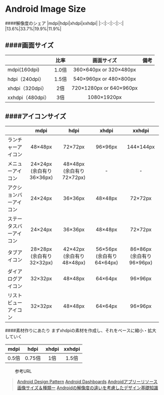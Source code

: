 Android Image Size
===

####解像度のシェア
|mdpi|hdpi|xhdpi|xxhdpi|
|:-:|:-:|:-:|:-:|
|13.6%|33.7%|19.9%|11.9%|


####画面サイズ
---

| | 比率 | 画面サイズ |備考|
|:--|:-:|:-:|:-:
| mdpi(160dpi)|1.0倍|360×640px or 320×480px|
| hdpi（240dpi）|1.5倍|540×960px or 480×800px|
| xhdpi（320dpi）|2倍|720×1280px or 640×960px|
| xxhdpi（480dpi）|3倍|1080×1920px|

####アイコンサイズ
---

| | mdpi | hdpi | xhdpi | xxhdpi |
|:--|:-:|:-:|:-:|:-:
|ランチャーアイコン|48×48px|72×72px|96×96px|144×144px|
|メニューアイコン|24×24px<br>(余白有り36×36px)|48×48px<br>(余白有り72×72px)|-|-|
|アクションバーアイコン|24×24px|36×36px|48×48px|72×72px|
|ステータスバーアイコン|24×24px|36×36px|48×48px|72×72px|
|タブアイコン|28×28px<br>(余白有り32×32px)|42×42px<br>(余白有り48×48px)|56×56px<br>(余白有り64×64px)|86×86px<br>(余白有り96×96px)|
|ダイアログアイコン|32×32px|48×48px|64×64px|96×96px|
|リストビューアイコン|32×32px|48×48px|64×64px|96×96px|


####素材作りにあたり
まずxhdpiの素材を作成し、それをベースに縮小・拡大していく

|mdpi|hdpi|xhdpi|xxhdpi|
|:-:|:-:|:-:|:-:|
|0.5倍|0.75倍|1倍|1.5倍|
　　
参考URL
> [Android Design Pattern](http://android-design.teamegg.co.jp/)
>[Android Dashboards](http://developer.android.com/about/dashboards/index.html)
>[Androidアプリーリソース画像サイズ＆種類ー](http://spdesign.exblog.jp/19798730/)
>[Androidの解像度の違いを考慮したデザイン基礎知識](http://sousaku-memo.net/php-system/689)